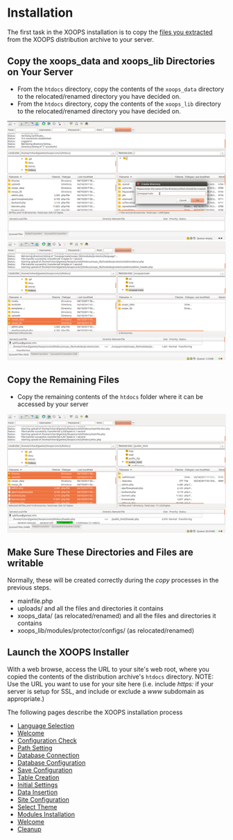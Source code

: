 # ​Installation​

The first task in the XOOPS installation is to copy the [files you extracted](../preparations/) from the XOOPS distribution archive to your server.

## Copy the xoops\_data and xoops\_lib Directories on Your Server

* From the `htdocs` directory, copy the contents of the `xoops_data` directory to the relocated/renamed directory you have decided on.
* From the `htdocs` directory, copy the contents of the `xoops_lib` directory to the relocated/renamed directory you have decided on.

![Filezilla Create Folder](../../.gitbook/assets/filezilla-02-private.png) ![Filezilla Upload Data and Lib Directories](../../.gitbook/assets/filezilla-03-data-lib.png)

## Copy the Remaining Files

* Copy the remaining contents of the `htdocs` folder where it can be accessed by your server

![Filezilla Upload XOOPS](../../.gitbook/assets/filezilla-03-xoops.png)

## Make Sure These Directories and Files are writable

Normally, these will be created correctly during the _copy_ processes in the previous steps.

* mainfile.php
* uploads/  and all the files and directories it contains
* xoops\_data/ \(as relocated/renamed\) and all the files and directories it contains
* xoops\_lib/modules/protector/configs/ \(as relocated/renamed\)

## Launch the XOOPS Installer

With a web browse, access the URL to your site's web root, where you copied the contents of the distribution archive's `htdocs` directory. NOTE: Use the URL you want to use for your site here \(i.e. include _https:_ if your server is setup for SSL, and include or exclude a _www_ subdomain as appropriate.\)

The following pages describe the XOOPS installation process

* [Language Selection](step-01.md)
* [Welcome](step-02.md)
* [Configuration Check](step-03.md)
* [Path Setting](step-04.md)
* [Database Connection](step-05.md)
* [Database Configuration](step-06.md)
* [Save Configuration](step-07.md)
* [Table Creation](step-08.md)
* [Initial Settings](step-09.md)
* [Data Insertion](step-10.md)
* [Site Configuration](step-11.md)
* [Select Theme](step-12.md)
* [Modules Installation](step-13.md)
* [Welcome](step-14.md)
* [Cleanup](step-20.md)

